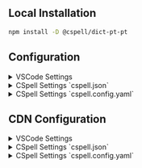 ## Local Installation

```sh
npm install -D @cspell/dict-pt-pt
```

## Configuration

<details>
<summary>VSCode Settings</summary>

Add the following to your VSCode settings:

**`.vscode/settings.json`**

```jsonc
{
  "cSpell.import": ["@cspell/dict-pt-pt/cspell-ext.json"],
  "cSpell.language": "pt, pt_PT",
}
```

</details>

<details>
<summary>CSpell Settings `cspell.json`</summary>

**`cspell.json`**

```jsonc
{
  "import": ["@cspell/dict-pt-pt/cspell-ext.json"],
  "language": "pt, pt_PT",
}
```

</details>

<details>
<summary>CSpell Settings `cspell.config.yaml`</summary>

**`cspell.config.yaml`**

```yaml
import:
  - '@cspell/dict-pt-pt/cspell-ext.json'
language: pt, pt_PT
```

</details>

## CDN Configuration

<details>
<summary>VSCode Settings</summary>

Add the following to your VSCode settings:

**`.vscode/settings.json`**

```jsonc
{
  "cSpell.import": ["https://cdn.jsdelivr.net/npm/@cspell/dict-pt-pt@latest/cspell-ext.json/cspell-ext.json"],
  "cSpell.language": "pt, pt_PT",
}
```

</details>

<details>
<summary>CSpell Settings `cspell.json`</summary>

**`cspell.json`**

```jsonc
{
  "import": ["https://cdn.jsdelivr.net/npm/@cspell/dict-pt-pt@latest/cspell-ext.json/cspell-ext.json"],
  "language": "pt, pt_PT",
}
```

</details>

<details>
<summary>CSpell Settings `cspell.config.yaml`</summary>

**`cspell.config.yaml`**

```yaml
import:
  - https://cdn.jsdelivr.net/npm/@cspell/dict-pt-pt@latest/cspell-ext.json/cspell-ext.json
language: pt, pt_PT
```

</details>
